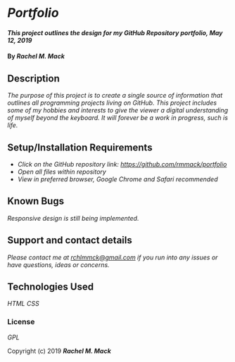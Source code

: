 # _Portfolio_
#### _This project outlines the design for my GitHub Repository portfolio, May 12, 2019_

#### By _**Rachel M. Mack**_

## Description

_The purpose of this project is to create a single source of information that outlines all programming projects living on GitHub.  This project includes some of my hobbies and interests to give the viewer a digital understanding of myself beyond the keyboard.  It will forever be a work in progress, such is life._

## Setup/Installation Requirements

* _Click on the GitHub repository link: https://github.com/rmmack/portfolio_
* _Open all files within repository_
* _View in preferred browser, Google Chrome and Safari recommended_

## Known Bugs

_Responsive design is still being implemented._

## Support and contact details

_Please contact me at rchlmmck@gmail.com if you run into any issues or have questions, ideas or concerns._

## Technologies Used

_HTML_
_CSS_

### License

*GPL*

Copyright (c) 2019 **_Rachel M. Mack_**
